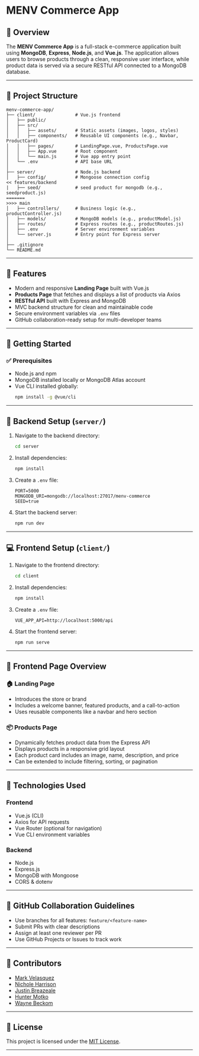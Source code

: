 # MENV Commerce App

## 🛒 Overview
The **MENV Commerce App** is a full-stack e-commerce application built using **MongoDB**, **Express**, **Node.js**, and **Vue.js**. The application allows users to browse products through a clean, responsive user interface, while product data is served via a secure RESTful API connected to a MongoDB database.

---

## 📁 Project Structure

```
menv-commerce-app/
├── client/               # Vue.js frontend
│   ├── public/
│   ├── src/
│   │   ├── assets/       # Static assets (images, logos, styles)
│   │   ├── components/   # Reusable UI components (e.g., Navbar, ProductCard)
│   │   ├── pages/        # LandingPage.vue, ProductsPage.vue
│   │   ├── App.vue       # Root component
│   │   └── main.js       # Vue app entry point
│   └── .env              # API base URL
│
├── server/               # Node.js backend
│   ├── config/           # Mongoose connection config
<< features/backend
|   ├── seed/             # seed product for mongodb (e.g., seedproduct.js)
=======
>>>> main
│   ├── controllers/      # Business logic (e.g., productController.js)
│   ├── models/           # MongoDB models (e.g., productModel.js)
│   ├── routes/           # Express routes (e.g., productRoutes.js)
│   ├── .env              # Server environment variables
│   └── server.js         # Entry point for Express server
│
├── .gitignore
└── README.md
```

---

## 🚀 Features

- Modern and responsive **Landing Page** built with Vue.js
- **Products Page** that fetches and displays a list of products via Axios
- **RESTful API** built with Express and MongoDB
- MVC backend structure for clean and maintainable code
- Secure environment variables via `.env` files
- GitHub collaboration-ready setup for multi-developer teams

---

## 🔧 Getting Started

### ✅ Prerequisites

- Node.js and npm
- MongoDB installed locally or MongoDB Atlas account
- Vue CLI installed globally:
  ```bash
  npm install -g @vue/cli
  ```

---

## 🔌 Backend Setup (`server/`)

1. Navigate to the backend directory:
   ```bash
   cd server
   ```
2. Install dependencies:
   ```bash
   npm install
   ```
3. Create a `.env` file:
   ```env
   PORT=5000
   MONGODB_URI=mongodb://localhost:27017/menv-commerce
   SEED=true
   ```
4. Start the backend server:
   ```bash
   npm run dev
   ```

---

## 💻 Frontend Setup (`client/`)

1. Navigate to the frontend directory:
   ```bash
   cd client
   ```
2. Install dependencies:
   ```bash
   npm install
   ```
3. Create a `.env` file:
   ```env
   VUE_APP_API=http://localhost:5000/api
   ```
4. Start the frontend server:
   ```bash
   npm run serve
   ```

---

## 🧭 Frontend Page Overview

### 🏠 Landing Page

- Introduces the store or brand
- Includes a welcome banner, featured products, and a call-to-action
- Uses reusable components like a navbar and hero section

### 📦 Products Page

- Dynamically fetches product data from the Express API
- Displays products in a responsive grid layout
- Each product card includes an image, name, description, and price
- Can be extended to include filtering, sorting, or pagination

---

## 🧠 Technologies Used

### Frontend
- Vue.js (CLI)
- Axios for API requests
- Vue Router (optional for navigation)
- Vue CLI environment variables

### Backend
- Node.js
- Express.js
- MongoDB with Mongoose
- CORS & dotenv

---

## 📂 GitHub Collaboration Guidelines

- Use branches for all features: `feature/<feature-name>`
- Submit PRs with clear descriptions
- Assign at least one reviewer per PR
- Use GitHub Projects or Issues to track work

---

## 👥 Contributors

- [Mark Velasquez](https://github.com/MCVelasquez45)
- [Nichole Harrison](https://github.com/nicholeharrison1985)
- [Justin Breazeale](https://github.com/JustinBreazeale)
- [Hunter Motko](https://github.com/hunterMotko)
- [Wayne Beckom](https://github.com/beckomw)
---

## 📜 License

This project is licensed under the [MIT License](LICENSE).

---

